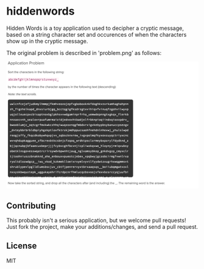 # hiddenwords

Hidden Words is a toy application used to decipher a cryptic message, based on a
string character set and occurences of when the characters show up in the cryptic message.

The original problem is described in 'problem.png' as follows:

![Image of Problem](https://github.com/mickelsonm/hiddenwords/blob/master/problem.png)

## Contributing

This probably isn't a serious application, but we welcome pull requests! Just fork
the project, make your additions/changes, and send a pull request.

## License

MIT
